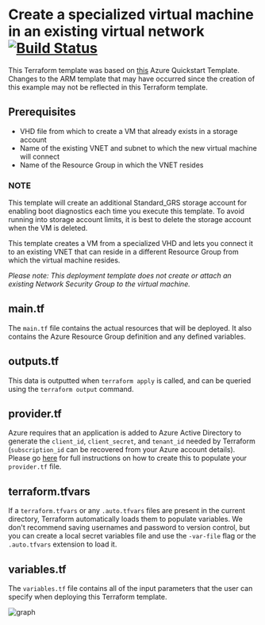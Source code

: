 # Create a specialized virtual machine in an existing virtual network [![Build Status](https://travis-ci.org/harijayms/terraform.svg?branch=topic-201-vm-specialized-vhd-existing-vnet)](https://travis-ci.org/harijayms/terraform)

This Terraform template was based on [this](https://github.com/Azure/azure-quickstart-templates/tree/master/201-vm-specialized-vhd-existing-vnet) Azure Quickstart Template. Changes to the ARM template that may have occurred since the creation of this example may not be reflected in this Terraform template.

## Prerequisites

- VHD file from which to create a VM that already exists in a storage account
- Name of the existing VNET and subnet to which the new virtual machine will connect
- Name of the Resource Group in which the VNET resides


### NOTE

This template will create an additional Standard_GRS storage account for enabling boot diagnostics each time you execute this template. To avoid running into storage account limits, it is best to delete the storage account when the VM is deleted.

This template creates a VM from a specialized VHD and lets you connect it to an existing VNET that can reside in a different Resource Group from which the virtual machine resides.

_Please note: This deployment template does not create or attach an existing Network Security Group to the virtual machine._

## main.tf
The `main.tf` file contains the actual resources that will be deployed. It also contains the Azure Resource Group definition and any defined variables. 

## outputs.tf
This data is outputted when `terraform apply` is called, and can be queried using the `terraform output` command.

## provider.tf
Azure requires that an application is added to Azure Active Directory to generate the `client_id`, `client_secret`, and `tenant_id` needed by Terraform (`subscription_id` can be recovered from your Azure account details). Please go [here](https://www.terraform.io/docs/providers/azurerm/) for full instructions on how to create this to populate your `provider.tf` file.

## terraform.tfvars
If a `terraform.tfvars` or any `.auto.tfvars` files are present in the current directory, Terraform automatically loads them to populate variables. We don't recommend saving usernames and password to version control, but you can create a local secret variables file and use the `-var-file` flag or the `.auto.tfvars` extension to load it.

## variables.tf
The `variables.tf` file contains all of the input parameters that the user can specify when deploying this Terraform template.

![graph](/examples/azure-vm-specialized-vhd-existing-vnet/graph.png)
